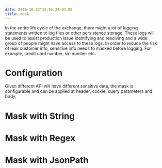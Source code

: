 ```yaml
---
date: 2016-10-12T19:06:24-04:00
title: mask
---
```


In the entire life cycle of the exchange, there might a lot of logging statements 
written to log files or other persistence storage. These logs will be used to 
assist production issue identifying and resolving and a wide group of people might 
have access to these logs. In order to reduce the risk of leak customer info, 
sensitive info needs to masked before logging. For example, credit card number, 
sin number etc.

# Configuration

Given different API will have different sensitive data, the mask is configurable 
and can be applied at header, cookie, query parameters and body.

# Mask with String

# Mask with Regex

# Mask with JsonPath
